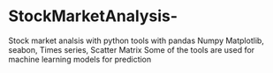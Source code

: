 # StockMarketAnalysis-
Stock market analsis with python tools
with pandas
Numpy
Matplotlib,
seabon,
Times series,
Scatter Matrix
Some of the tools are used for machine learning models for prediction

